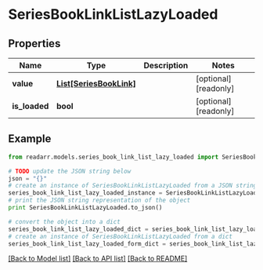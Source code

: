 # SeriesBookLinkListLazyLoaded


## Properties
Name | Type | Description | Notes
------------ | ------------- | ------------- | -------------
**value** | [**List[SeriesBookLink]**](SeriesBookLink.md) |  | [optional] [readonly] 
**is_loaded** | **bool** |  | [optional] [readonly] 

## Example

```python
from readarr.models.series_book_link_list_lazy_loaded import SeriesBookLinkListLazyLoaded

# TODO update the JSON string below
json = "{}"
# create an instance of SeriesBookLinkListLazyLoaded from a JSON string
series_book_link_list_lazy_loaded_instance = SeriesBookLinkListLazyLoaded.from_json(json)
# print the JSON string representation of the object
print SeriesBookLinkListLazyLoaded.to_json()

# convert the object into a dict
series_book_link_list_lazy_loaded_dict = series_book_link_list_lazy_loaded_instance.to_dict()
# create an instance of SeriesBookLinkListLazyLoaded from a dict
series_book_link_list_lazy_loaded_form_dict = series_book_link_list_lazy_loaded.from_dict(series_book_link_list_lazy_loaded_dict)
```
[[Back to Model list]](../README.md#documentation-for-models) [[Back to API list]](../README.md#documentation-for-api-endpoints) [[Back to README]](../README.md)


